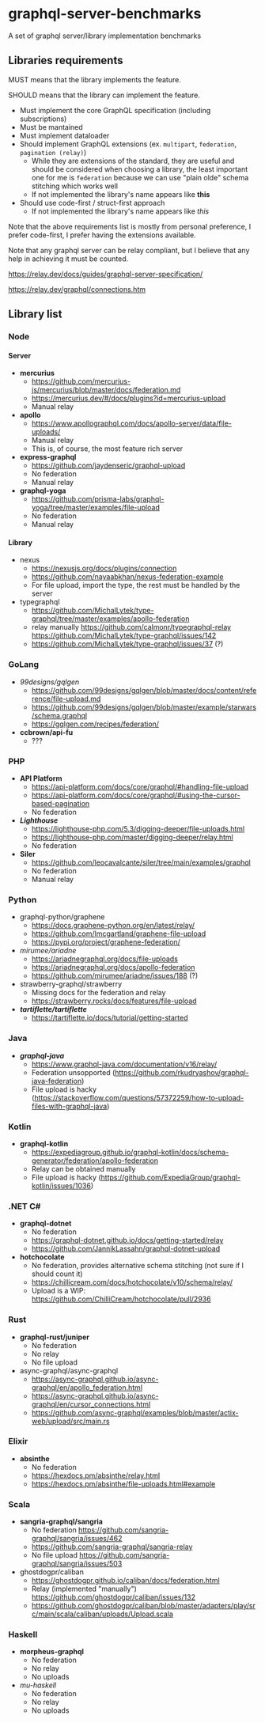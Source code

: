# graphql-server-benchmarks

A set of graphql server/library implementation benchmarks

## Libraries requirements

MUST means that the library implements the feature.

SHOULD means that the library can implement the feature.

* Must implement the core GraphQL specification (including subscriptions)
* Must be mantained
* Must implement dataloader
* Should implement GraphQL extensions (ex. `multipart`, `federation`, `pagination (relay)`)
  * While they are extensions of the standard, they are useful and should be considered when choosing a library, the least important one for me is `federation` because we can use "plain olde" schema stitching which works well
  * If not implemented the library's name appears like **this**
* Should use code-first / struct-first approach
  * If not implemented the library's name appears like *this*

Note that the above requirements list is mostly from personal preference, I prefer code-first, I prefer having the extensions available.

Note that any graphql server can be relay compliant, but I believe that any help in achieving it must be counted.

https://relay.dev/docs/guides/graphql-server-specification/

https://relay.dev/graphql/connections.htm

## Library list

### Node

#### Server

* **mercurius**
  * https://github.com/mercurius-js/mercurius/blob/master/docs/federation.md
  * https://mercurius.dev/#/docs/plugins?id=mercurius-upload
  * Manual relay
* **apollo**
  * https://www.apollographql.com/docs/apollo-server/data/file-uploads/
  * Manual relay
  * This is, of course, the most feature rich server
* **express-graphql**
  * https://github.com/jaydenseric/graphql-upload
  * No federation
  * Manual relay
* **graphql-yoga**
  * https://github.com/prisma-labs/graphql-yoga/tree/master/examples/file-upload
  * No federation
  * Manual relay

#### Library

* nexus
  * https://nexusjs.org/docs/plugins/connection
  * https://github.com/nayaabkhan/nexus-federation-example
  * For file upload, import the type, the rest must be handled by the server
* typegraphql
  * https://github.com/MichalLytek/type-graphql/tree/master/examples/apollo-federation
  * relay manually https://github.com/calmonr/typegraphql-relay https://github.com/MichalLytek/type-graphql/issues/142
  * https://github.com/MichalLytek/type-graphql/issues/37 (?)

### GoLang

* *99designs/gqlgen*
  * https://github.com/99designs/gqlgen/blob/master/docs/content/reference/file-upload.md
  * https://github.com/99designs/gqlgen/blob/master/example/starwars/schema.graphql
  * https://gqlgen.com/recipes/federation/
* **ccbrown/api-fu**
  * ???

### PHP

* **API Platform**
  * https://api-platform.com/docs/core/graphql/#handling-file-upload
  * https://api-platform.com/docs/core/graphql/#using-the-cursor-based-pagination
  * No federation
* ***Lighthouse***
  * https://lighthouse-php.com/5.3/digging-deeper/file-uploads.html
  * https://lighthouse-php.com/master/digging-deeper/relay.html
  * No federation
* **Siler**
  * https://github.com/leocavalcante/siler/tree/main/examples/graphql
  * No federation
  * Manual relay

### Python

* graphql-python/graphene
  * https://docs.graphene-python.org/en/latest/relay/
  * https://github.com/lmcgartland/graphene-file-upload
  * https://pypi.org/project/graphene-federation/
* *mirumee/ariadne*
  * https://ariadnegraphql.org/docs/file-uploads
  * https://ariadnegraphql.org/docs/apollo-federation
  * https://github.com/mirumee/ariadne/issues/188 (?)
* strawberry-graphql/strawberry
  * Missing docs for the federation and relay
  * https://strawberry.rocks/docs/features/file-upload
* ***tartiflette/tartiflette***
  * https://tartiflette.io/docs/tutorial/getting-started

### Java

* ***graphql-java*** 
  * https://www.graphql-java.com/documentation/v16/relay/
  * Federation unsopported (https://github.com/rkudryashov/graphql-java-federation)
  * File upload is hacky (https://stackoverflow.com/questions/57372259/how-to-upload-files-with-graphql-java)

### Kotlin

* **graphql-kotlin**
  * https://expediagroup.github.io/graphql-kotlin/docs/schema-generator/federation/apollo-federation
  * Relay can be obtained manually
  * File upload is hacky (https://github.com/ExpediaGroup/graphql-kotlin/issues/1036)

### .NET C#

* **graphql-dotnet**
  * No federation
  * https://graphql-dotnet.github.io/docs/getting-started/relay
  * https://github.com/JannikLassahn/graphql-dotnet-upload
* **hotchocolate**
  * No federation, provides alternative schema stitching (not sure if I should count it)
  * https://chillicream.com/docs/hotchocolate/v10/schema/relay/
  * Upload is a WIP: https://github.com/ChilliCream/hotchocolate/pull/2936

### Rust

* **graphql-rust/juniper**
  * No federation
  * No relay
  * No file upload
* async-graphql/async-graphql
  * https://async-graphql.github.io/async-graphql/en/apollo_federation.html
  * https://async-graphql.github.io/async-graphql/en/cursor_connections.html
  * https://github.com/async-graphql/examples/blob/master/actix-web/upload/src/main.rs

### Elixir

* **absinthe**
  * No federation
  * https://hexdocs.pm/absinthe/relay.html
  * https://hexdocs.pm/absinthe/file-uploads.html#example

### Scala

* **sangria-graphql/sangria**
  * No federation https://github.com/sangria-graphql/sangria/issues/462
  * https://github.com/sangria-graphql/sangria-relay
  * No file upload https://github.com/sangria-graphql/sangria/issues/503
* ghostdogpr/caliban 
  * https://ghostdogpr.github.io/caliban/docs/federation.html
  * Relay (implemented "manually") https://github.com/ghostdogpr/caliban/issues/132
  * https://github.com/ghostdogpr/caliban/blob/master/adapters/play/src/main/scala/caliban/uploads/Upload.scala

### Haskell

* **morpheus-graphql**
  * No federation
  * No relay
  * No uploads
* *mu-haskell*
  * No federation
  * No relay
  * No uploads

